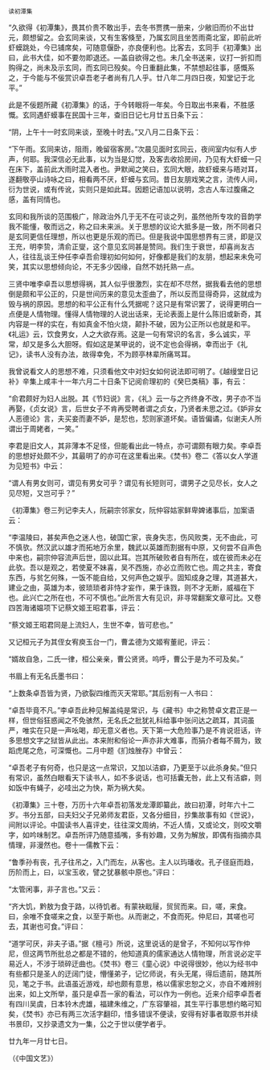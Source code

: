     读初潭集 

   “久欲得《初潭集》，畏其价贵不敢出手，去冬书贾携一册来，少敝旧而价不出廿元，颇想留之。会玄同来谈，又有生客倏至，乃属玄同且坐苦雨斋北室，即前此听虾蟆跳处，今已铺席矣，可随意偃卧，亦良便利也。比客去，玄同手《初潭集》出曰，此书大佳，如不要勿即退还。—盖自欲得之也。未几全书送来，议打一折扣而购得之，尚未及示玄同，而玄同已殁矣。今日重翻此集，不禁想起往事，感慨系之，于今能与不佞赏识卓吾老子者尚有几人乎。廿八年二月四日夜，知堂记于北平。”

   此是不佞题所藏《初潭集》的话，于今转眼将一年矣。今日取出书来看，不胜感慨。玄同遇虾蟆事在民国十三年，查旧日记七月廿五日条下云：

   “阴，上午十一时玄同来谈，至晚十时去。”又八月二日条下云：

   “下午雨。玄同来访，阻雨，晚留宿客房。”次晨见面时玄同云，夜间室内似有人步声，何耶。我深信必无此事，以为当是幻觉，及客去收拾房间，乃见有大虾蟆一只在床下，盖前此大雨时混入者也。尹默闻之笑曰，玄同大眼，故虾蟆来与晤对耳，遂翻敬亭山诗咏之曰，相看两不厌，虾蟆与玄同。昔日友朋戏笑之言，流传人间，衍为世说，或有传讹，实则只是如此耳。因题记语加以说明，念古人车过腹痛之感，盖有同情也。

   玄同和我所谈的范围极广，除政治外几于无不在可谈之列，虽然他所专攻的音韵学我不能懂，敬而远之，称之曰未来派。关于思想的议论大抵多是一致，所不同者只是玄同更信任理想，所以也更是乐观的而已。但是我说中国思想界有三贤，即是汉王充，明李贽，清俞正燮，这个意见玄同甚是赞同。我们生于衰世，却喜尚友古人，往往乱谈王仲任李卓吾俞理初如何如何，好像都是我们的友朋，想起来未免可笑，其实以思想倾向论，不无多少因缘，自然不妨托熟一点。

   三贤中唯李卓吾以思想得祸，其人似乎很激烈，实在却不尽然，据我看去他的思想倒是颇和平公正的，只是世间历来的意见太歪曲了，所以反而显得奇异，这就成为毁与祸的原因。思想的和平公正有什么凭据呢？这只是有常识罢了，说得更明白一点便是人情物理。懂得人情物理的人说出话来，无论表面上是什么陈旧或新奇，其内容是一样的实在，有如真金不怕火烧，颠扑不破，因为公正所以也就是和平。《礼运》云，饮食男女，人之大欲存焉。这是一句有常识的名言，多么诚实，平常，却又是多么大胆呀。假如这是某甲说的，说不定也会得祸，幸而出于《礼记》，读书人没有办法，故得幸免，不为顾亭林辈所痛骂耳。

   我曾说看文人的思想不难，只须看他文中对妇女如何说法即可明了。《越缦堂日记补》辛集上咸丰十一年六月二十日条下记阅俞理初的《癸巳类稿》事，有云：

   “俞君颇好为妇人出脱。其《节妇说》言，《礼》云一与之齐终身不改，男子亦不当再娶，《贞女说》言，后世女子不肯再受聘者谓之贞女，乃贤者未思之过。《妒非女人恶德论》言，夫买妾而妻不妒，是恝也，恝则家道坏矣。语皆偏谲，似谢夫人所谓出于周姥者，一笑。”

   李君是旧文人，其非薄本不足怪，但能看出此一特点，亦可谓颇有眼力矣。李卓吾的思想好处颇不少，其最明了的亦可在这里看出来。《焚书》卷二《答以女人学道为见短书》中云：

   “谓人有男女则可，谓见有男女可乎？谓见有长短则可，谓男子之见尽长，女人之见尽短，又岂可乎？”

   《初潭集》卷三列记李夫人，阮嗣宗邻家女，阮仲容姑家鲜卑婢诸事后，加案语云：

   “李温陵曰，甚矣声色之迷人也，破国亡家，丧身失志，伤风败类，无不由此，可不慎欤。然汉武以雄才而拓地万余里，魏武以英雄而割据有中原，又何尝不自声色中来也，嗣宗仲容流声后世，固以此耳。岂其所破败者自有所在，或在彼而未必在此欤。吾以是观之，若使夏不妹喜，吴不西施，亦必立而败亡也。周之共主，寄食东西，与贫乞何殊，一饭不能自给，又何声色之娱乎。固知成身之理，其道甚大，建业之由，英雄为本，彼琐琐者非恃才妄作，果于诛戮，则不才无断，威福在下也。此兴亡之所在也，不可不慎也。”此所言大有见识，非寻常翻案文章可比。又卷四苦海诸媪项下记蔡文姬王昭君事，评云：

   “蔡文姬王昭君同是上流妇人，生世不幸，皆可悲也。”

   又记桓元子为其侄女宥庾玉台一门，曹孟德为文姬宥董祀，评云：

   “婿故自急，二氏一律，桓公亲亲，曹公贤贤。呜呼，曹公于是为不可及矣。”

   书眉上有无名氏墨书曰：

   “上数条卓吾皆为贤，乃欲裂四维而灭天常耶。”其后别有一人书曰：

   “卓吾毕竟不凡。”李卓吾此种见解盖纯是常识，与《藏书》中之称赞卓文君正是一样，但世俗狂惑闻之不免骇然，无名氏之批犹礼科给事中张问达之疏耳，其词虽严，唯实在只是一声吆喝，却无意义者也。天下第一大危险事乃是不肯说诳话，许多思想文字之狱皆从此出。本来附和俗论一声亦非大难事，而狷介者每不屑为，致蹈虎尾之危，可深慨也。二月中题《扪烛脞存》中曾云：

   “卓吾老子有何奇，也只是这一点常识，又加以洁癖，乃更至于以此杀身矣。”但只有常识，虽然白眼看天下读书人，如不多说话，也可括囊无咎，此上又有洁癖，则如饭中有蝇子，必哇出之为快，斯为祸大矣。

   《初潭集》三十卷，万历十六年卓吾初落发龙潭即纂此，故曰初潭，时年六十二岁。书分五部，曰夫妇父子兄弟师友君臣，又各分细目，抄集故事有如《世说》，间附以评论。中国读书人喜评史，往往深文周纳，不近人情，又或论文，则咬文嚼字，如吟味制艺。卓吾所评乃随意插嘴，多有妙趣，又务为解放，即偶有指摘亦具情理，非漫然也。卷十一儒教下云：

   “鲁季孙有丧，孔子往吊之，入门而左，从客也。主人以玙璠收。孔子径庭而趋，历阶而上，曰，以宝玉收，譬之犹暴骸中原也。”评曰：

   “太管闲事，非子言也。”又云：

   “齐大饥，黔敖为食于路，以待饥者。有蒙袂戢屦，贸贸而来。曰，嗟，来食。曰，余唯不食嗟来之食，以至于斯也。从而谢之，不食而死。仲尼曰，其嗟也可去，其谢也可食。”评曰：

   “道学可厌，非夫子语。”据《檀弓》所说，这里说话的是曾子，不知何以写作仲尼，但这两节所批总之都是不错的，他知道真的儒家通达人情物理，所言说必定平易近人，不涉于琐碎迂曲也。《焚书》卷三《童心说》中说得很妙，他以为经书中有些都只是圣人的迂阔门徒，懵懂弟子，记忆师说，有头无尾，得后遗前，随其所见，笔之于书。此语虽近游戏，却也颇有意思，格以儒家忠恕之义，亦自不难辨别出来，如上文所举，虽只是卓吾一家的看法，可以作为一例也。近来介绍李卓吾者有四川吴虞，日本铃木虎雄，福建朱维之，广东容肇祖，其生平行事思想约略可知矣，《焚书》亦已有两三次活字翻印，惜多错误不便读，安得有好事者取原书并续书景印，又抄录遗文为一集，公之于世以便学者乎。

   廿九年一月廿七日。

   （《中国文艺》）

